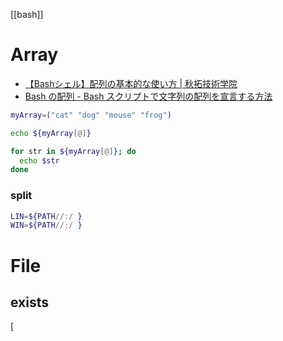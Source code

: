 [[bash]]

# Array
- [【Bashシェル】配列の基本的な使い方 | 秋拓技術学院](https://syutaku.blog/bash-array/)
- [Bash の配列 - Bash スクリプトで文字列の配列を宣言する方法](https://www.freecodecamp.org/japanese/news/bash-array-how-to-declare-an-array-of-strings-in-a-bash-script/)

```sh
myArray=("cat" "dog" "mouse" "frog")

echo ${myArray[@]}

for str in ${myArray[@]}; do
  echo $str
done
```
### split
```sh
LIN=${PATH//:/ }
WIN=${PATH//;/ }
```

# File

## exists
[
